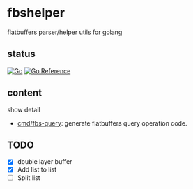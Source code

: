 # fbshelper

flatbuffers parser/helper utils for golang

## status

[![Go](https://github.com/kazu/fbshelper/actions/workflows/go.yml/badge.svg?branch=master)](https://github.com/kazu/fbshelper/actions/workflows/go.yml)
[![Go Reference](https://pkg.go.dev/badge/github.com/kazu/fbshelper.svg)](https://pkg.go.dev/github.com/kazu/fbshelper)

## content 

show detail 
- [cmd/fbs-query](cmd/fbs-query): generate flatbuffers query operation code.  

## TODO

- [x] double layer buffer
- [x] Add list to list
- [ ] Split list
